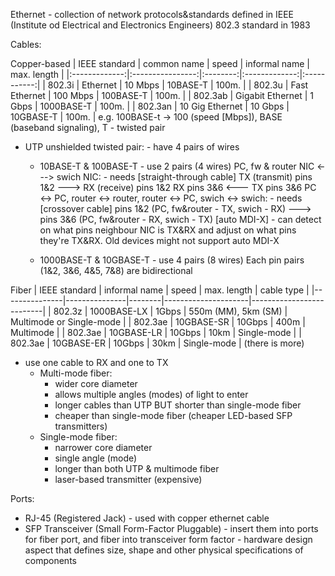 Ethernet - collection of network protocols&standards
defined in IEEE (Institute od Electrical and Electronics Engineers) 802.3 standard in 1983



Cables:

Copper-based
| IEEE standard | common name      | speed    | informal name | max. length |
|:-------------:|:----------------:|:--------:|:-------------:|:-----------:|
| 802.3i        | Ethernet         | 10 Mbps  | 10BASE-T      | 100m.       |
| 802.3u        | Fast Ethernet    | 100 Mbps | 100BASE-T     | 100m.       |
| 802.3ab       | Gigabit Ethernet | 1 Gbps   | 1000BASE-T    | 100m.       |
| 802.3an       | 10 Gig Ethernet  | 10 Gbps  | 10GBASE-T     | 100m.       |
e.g. 100BASE-t -> 100 (speed [Mbps]),  BASE (baseband signaling), T - twisted pair

- UTP unshielded twisted pair: - have 4 pairs of wires
	- 10BASE-T & 100BASE-T - use 2 pairs (4 wires)
	PC, fw & router NIC <---> swich NIC: - needs [straight-through cable]
		TX (transmit) pins 1&2 ---> RX (receive) pins 1&2
		RX pins 3&6 <--- TX pins 3&6
	PC <-> PC, router <-> router, router <-> PC, swich <-> swich: - needs [crossover cable]
		pins 1&2 (PC, fw&router - TX, swich - RX) ---> pins 3&6 (PC, fw&router - RX, swich - TX)
	[auto MDI-X] - can detect on what pins neighbour NIC is TX&RX and adjust  on what pins they're TX&RX. Old devices might not support auto MDI-X
	
	- 1000BASE-T & 10GBASE-T - use 4 pairs (8 wires)
		Each pin pairs (1&2, 3&6, 4&5, 7&8) are bidirectional

Fiber
| IEEE standard | informal name | speed  | max. length         | cable type               |
|---------------|---------------|--------|---------------------|--------------------------|
| 802.3z        |  1000BASE-LX   | 1Gbps   | 550m (MM), 5km (SM) | Multimode or Single-mode |
| 802.3ae       |  10GBASE-SR    | 10Gbps  | 400m                | Multimode                |
| 802.3ae       |  10GBASE-LR    | 10Gbps  | 10km                | Single-mode              |
| 802.3ae       |  10GBASE-ER    | 10Gbps  | 30km                | Single-mode              |
(there is more)

- use one cable to RX and one to TX
	- Multi-mode fiber:
		- wider core diameter
		- allows multiple angles (modes) of light to enter
		- longer cables than UTP BUT shorter than single-mode fiber
		- cheaper than single-mode fiber (cheaper LED-based SFP transmitters)
	- Single-mode fiber:
		- narrower core diameter
		- single angle (mode)
		- longer than both UTP & multimode fiber
		- laser-based transmitter (expensive)

Ports:
- RJ-45 (Registered Jack) - used with copper ethernet cable
- SFP Transceiver (Small Form-Factor Pluggable) - insert them into ports for fiber port, and fiber into transceiver
form factor - hardware design aspect that defines size, shape and other physical specifications of components